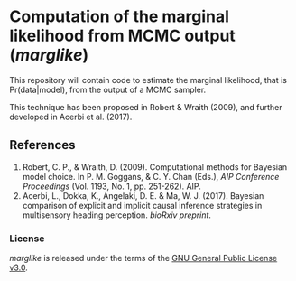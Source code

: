 # Computation of the marginal likelihood from MCMC output (*marglike*)

This repository will contain code to estimate the marginal likelihood, that is Pr(data|model), from the output of a MCMC sampler.

This technique has been proposed in Robert & Wraith (2009), and further developed in Acerbi et al. (2017).

## References

1. Robert, C. P., & Wraith, D. (2009). Computational methods for Bayesian model choice. In P. M. Goggans, & C. Y. Chan (Eds.), *AIP Conference Proceedings* (Vol. 1193, No. 1, pp. 251-262). AIP.
2. Acerbi, L., Dokka, K., Angelaki, D. E. & Ma, W. J. (2017). Bayesian comparison of explicit and implicit causal inference strategies in  multisensory heading perception. *bioRxiv preprint*.


### License

*marglike* is released under the terms of the [GNU General Public License v3.0](https://github.com/lacerbi/marglike/blob/master/LICENSE.txt).
